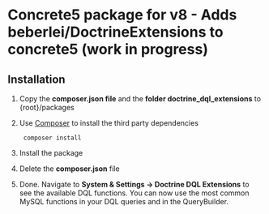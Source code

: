 Concrete5 package for v8 - Adds beberlei/DoctrineExtensions to concrete5 (work in progress)
======

Installation
------------------

1. Copy the **composer.json file** and the **folder doctrine_dql_extensions** to {root}/packages
2. Use [Composer](https://getcomposer.org/) to install the third party dependencies

        composer install

3. Install the package
4. Delete the **composer.json** file
5. Done. Navigate to **System & Settings -> Doctrine DQL Extensions** to see the available DQL functions. You can now use the most common MySQL functions in your DQL queries and in the QueryBuilder.

